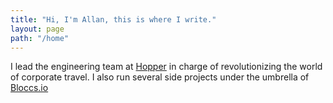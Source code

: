 ```yaml
---
title: "Hi, I'm Allan, this is where I write."
layout: page
path: "/home"
---
```


I lead the engineering team at [Hopper](https://hopper.com/business) in charge of revolutionizing the world of corporate travel. I also run several side projects under the umbrella of [Bloccs.io](https://bloccs.io)

<!-- 
## Current Work 

I lead the engineering team at [Hopper](https://hopper.com/business) in charge of revolutionizing the world of corporate travel. I also run several side projects under the umbrella of [Bloccs.io](https://bloccs.io)

## Writing Past and Future

I'm currently working on a new book proposal dealing with **Functional Programming**. I have written a couple of books specialized on **Magento Software development**; if you are interested you can find more [here](/publications#books)
 -->


<!-- Hey there! [(Looking for the Blog? Click Here)](/blog)

My name is **Allan MacGregor**. I write code, build ecommerce applications, work with Elixir and Flow-Based Programming.

I started building ecommerce applications over **13 years ago**; and I'm always exploring new and better ways to tackle my industry challenges.

The best way to describe what I do for a living is **Director of Engineering** by day, **[startup](https://bloccs.io)** founder by night. -->

<!-- Hey there! [(Looking for the Blog? Click Here)](/blog)

**My name is Allan MacGregor**, and I'm a Software Engineer, Author and Technology enthusiast living in Toronto, Canada. 

I currently spend my working days as the **VP of Commerce Platforms** for a Digital Marketing Agency called **[Bounteous](https://bounteous.com/)**.

**On my spare time I love solving problems.** Whether it's figuring out the best way to tackle a complex problem or trying a new programming approach, I love the challenge of **finding a solution** or creating something new. 

My **love for writing** comes from a similar place, trying to find the best phrase or word to communicate an idea or a concept, and the **satisfaction** that comes with getting that right. If there is a **problem to solve** or a challenge to undertake then it's bound to be something I'll love doing.

This site is host to a variety of things both **professional** and **personal**; you can learn more about who I am, take a look at my [resume](/resume), or read both my [short-form](/blog) and [long form](https://amgr.dev) content, if you have any questions, you **can contact me** via [e-mail](mailto:info@allanmacgregor.com). -->

<!-- ## Online Stream

<iframe src="https://embed.restream.io/player/index.html?token=5c3ad7b22c4511cc0f00e1fff190c215" width="960" height="576" frameborder="0" allowfullscreen></iframe><p>Powered by <a href="https://restream.io">Restream.io</a>.</p> -->